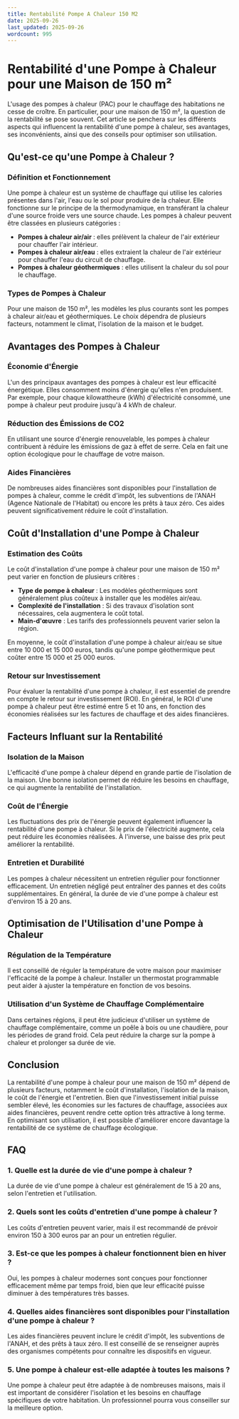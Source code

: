 ```yaml
---
title: Rentabilité Pompe A Chaleur 150 M2
date: 2025-09-26
last_updated: 2025-09-26
wordcount: 995
---
```


# Rentabilité d'une Pompe à Chaleur pour une Maison de 150 m²

L'usage des pompes à chaleur (PAC) pour le chauffage des habitations ne cesse de croître. En particulier, pour une maison de 150 m², la question de la rentabilité se pose souvent. Cet article se penchera sur les différents aspects qui influencent la rentabilité d'une pompe à chaleur, ses avantages, ses inconvénients, ainsi que des conseils pour optimiser son utilisation.

## Qu'est-ce qu'une Pompe à Chaleur ?

### Définition et Fonctionnement

Une pompe à chaleur est un système de chauffage qui utilise les calories présentes dans l'air, l'eau ou le sol pour produire de la chaleur. Elle fonctionne sur le principe de la thermodynamique, en transférant la chaleur d'une source froide vers une source chaude. Les pompes à chaleur peuvent être classées en plusieurs catégories :

- **Pompes à chaleur air/air** : elles prélèvent la chaleur de l'air extérieur pour chauffer l'air intérieur.
- **Pompes à chaleur air/eau** : elles extraient la chaleur de l'air extérieur pour chauffer l'eau du circuit de chauffage.
- **Pompes à chaleur géothermiques** : elles utilisent la chaleur du sol pour le chauffage.

### Types de Pompes à Chaleur

Pour une maison de 150 m², les modèles les plus courants sont les pompes à chaleur air/eau et géothermiques. Le choix dépendra de plusieurs facteurs, notamment le climat, l'isolation de la maison et le budget.

## Avantages des Pompes à Chaleur

### Économie d'Énergie

L'un des principaux avantages des pompes à chaleur est leur efficacité énergétique. Elles consomment moins d'énergie qu'elles n'en produisent. Par exemple, pour chaque kilowattheure (kWh) d'électricité consommé, une pompe à chaleur peut produire jusqu'à 4 kWh de chaleur.

### Réduction des Émissions de CO2

En utilisant une source d'énergie renouvelable, les pompes à chaleur contribuent à réduire les émissions de gaz à effet de serre. Cela en fait une option écologique pour le chauffage de votre maison.

### Aides Financières

De nombreuses aides financières sont disponibles pour l'installation de pompes à chaleur, comme le crédit d'impôt, les subventions de l'ANAH (Agence Nationale de l'Habitat) ou encore les prêts à taux zéro. Ces aides peuvent significativement réduire le coût d'installation.

## Coût d'Installation d'une Pompe à Chaleur

### Estimation des Coûts

Le coût d'installation d'une pompe à chaleur pour une maison de 150 m² peut varier en fonction de plusieurs critères :

- **Type de pompe à chaleur** : Les modèles géothermiques sont généralement plus coûteux à installer que les modèles air/eau.
- **Complexité de l'installation** : Si des travaux d'isolation sont nécessaires, cela augmentera le coût total.
- **Main-d'œuvre** : Les tarifs des professionnels peuvent varier selon la région.

En moyenne, le coût d'installation d'une pompe à chaleur air/eau se situe entre 10 000 et 15 000 euros, tandis qu'une pompe géothermique peut coûter entre 15 000 et 25 000 euros.

### Retour sur Investissement

Pour évaluer la rentabilité d'une pompe à chaleur, il est essentiel de prendre en compte le retour sur investissement (ROI). En général, le ROI d'une pompe à chaleur peut être estimé entre 5 et 10 ans, en fonction des économies réalisées sur les factures de chauffage et des aides financières.

## Facteurs Influant sur la Rentabilité

### Isolation de la Maison

L'efficacité d'une pompe à chaleur dépend en grande partie de l'isolation de la maison. Une bonne isolation permet de réduire les besoins en chauffage, ce qui augmente la rentabilité de l'installation.

### Coût de l'Énergie

Les fluctuations des prix de l'énergie peuvent également influencer la rentabilité d'une pompe à chaleur. Si le prix de l'électricité augmente, cela peut réduire les économies réalisées. À l'inverse, une baisse des prix peut améliorer la rentabilité.

### Entretien et Durabilité

Les pompes à chaleur nécessitent un entretien régulier pour fonctionner efficacement. Un entretien négligé peut entraîner des pannes et des coûts supplémentaires. En général, la durée de vie d'une pompe à chaleur est d'environ 15 à 20 ans.

## Optimisation de l'Utilisation d'une Pompe à Chaleur

### Régulation de la Température

Il est conseillé de réguler la température de votre maison pour maximiser l'efficacité de la pompe à chaleur. Installer un thermostat programmable peut aider à ajuster la température en fonction de vos besoins.

### Utilisation d'un Système de Chauffage Complémentaire

Dans certaines régions, il peut être judicieux d'utiliser un système de chauffage complémentaire, comme un poêle à bois ou une chaudière, pour les périodes de grand froid. Cela peut réduire la charge sur la pompe à chaleur et prolonger sa durée de vie.

## Conclusion

La rentabilité d'une pompe à chaleur pour une maison de 150 m² dépend de plusieurs facteurs, notamment le coût d'installation, l'isolation de la maison, le coût de l'énergie et l'entretien. Bien que l'investissement initial puisse sembler élevé, les économies sur les factures de chauffage, associées aux aides financières, peuvent rendre cette option très attractive à long terme. En optimisant son utilisation, il est possible d'améliorer encore davantage la rentabilité de ce système de chauffage écologique.

## FAQ

### 1. Quelle est la durée de vie d'une pompe à chaleur ?

La durée de vie d'une pompe à chaleur est généralement de 15 à 20 ans, selon l'entretien et l'utilisation.

### 2. Quels sont les coûts d'entretien d'une pompe à chaleur ?

Les coûts d'entretien peuvent varier, mais il est recommandé de prévoir environ 150 à 300 euros par an pour un entretien régulier.

### 3. Est-ce que les pompes à chaleur fonctionnent bien en hiver ?

Oui, les pompes à chaleur modernes sont conçues pour fonctionner efficacement même par temps froid, bien que leur efficacité puisse diminuer à des températures très basses.

### 4. Quelles aides financières sont disponibles pour l'installation d'une pompe à chaleur ?

Les aides financières peuvent inclure le crédit d'impôt, les subventions de l'ANAH, et des prêts à taux zéro. Il est conseillé de se renseigner auprès des organismes compétents pour connaître les dispositifs en vigueur.

### 5. Une pompe à chaleur est-elle adaptée à toutes les maisons ?

Une pompe à chaleur peut être adaptée à de nombreuses maisons, mais il est important de considérer l'isolation et les besoins en chauffage spécifiques de votre habitation. Un professionnel pourra vous conseiller sur la meilleure option.